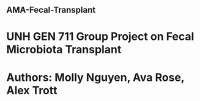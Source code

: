 ## AMA-Fecal-Transplant

# UNH GEN 711 Group Project on Fecal Microbiota Transplant

# Authors: Molly Nguyen, Ava Rose, Alex Trott

